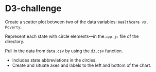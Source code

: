 # D3-challenge
Create a scatter plot between two of the data variables: `Healthcare vs. Poverty`.

Represent each state with circle elements—in the `app.js` file of the directory.

Pull in the data from `data.csv` by using the `d3.csv` function. 
* Includes state abbreviations in the circles.
* Create and situate axes and labels to the left and bottom of the chart.